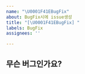 ```yaml
---
name: "\U0001F41EBugFix"
about: BugFix시에 issue생성
title: "[\U0001F41EBugFix] "
labels: BugFix
assignees: ''

---
```


## 무슨 버그인가요?
